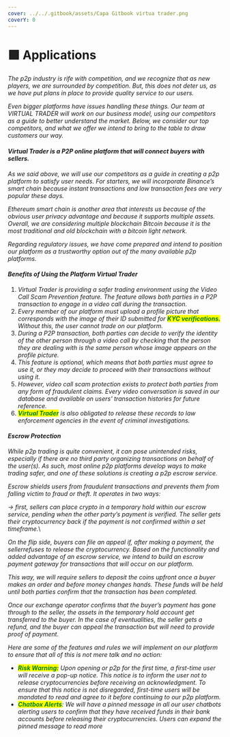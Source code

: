 ```yaml
---
cover: ../../.gitbook/assets/Capa Gitbook virtua trader.png
coverY: 0
---
```


# 🟩 Applications

_The p2p industry is rife with competition, and we recognize that as new players, we are surrounded by competition. But, this does not deter us, as we have put plans in place to provide quality service to our users._

_Even bigger platforms have issues handling these things. Our team at VIRTUAL TRADER will work on our business model, using our competitors as a guide to better understand the market. Below, we consider our top competitors, and what we offer we intend to bring to the table to draw customers our way._

#### _Virtual Trader is a P2P online platform that will connect buyers with sellers._

_As we said above, we will use our competitors as a guide in creating a p2p platform to satisfy user needs. For starters, we will incorporate Binance’s smart chain because instant transactions and low transaction fees are very popular these days._

_Ethereum smart chain is another area that interests us because of the obvious user privacy advantage and because it supports multiple assets. Overall, we are considering multiple blockchain Bitcoin because it is the most traditional and old blockchain with a bitcoin light network._

_Regarding regulatory issues, we have come prepared and intend to position our platform as a trustworthy option out of the many available p2p platforms._

#### _Benefits of Using the Platform Virtual Trader_

1. _Virtual Trader is providing a safer trading environment using the Video Call Scam Prevention feature. The feature allows both parties in a P2P transaction to engage in a video call during the transaction._
2. _Every member of our platform must upload a profile picture that corresponds with the image of their ID submitted for <mark style="color:green;">**KYC verifications.**</mark> Without this, the user cannot trade on our platform._
3. _During a P2P transaction, both parties can decide to verify the identity of the other person through a video call by checking that the person they are dealing with is the same person whose image appears on the profile picture._
4. _This feature is optional, which means that both parties must agree to use it, or they may decide to proceed with their transactions without using it._
5. _However, video call scam protection exists to protect both parties from any form of fraudulent claims. Every video conversation is saved in our database and available on users' transaction histories for future reference._
6. _<mark style="color:green;">**Virtual Trader**</mark> is also obligated to release these records to law enforcement agencies in the event of criminal investigations._

#### _Escrow Protection_

_While p2p trading is quite convenient, it can pose unintended risks, especially if there are no third party organizing transactions on behalf of the user(s). As such, most online p2p platforms develop ways to make trading safer, and one of these solutions is creating a p2p escrow service._

_Escrow shields users from fraudulent transactions and prevents them from falling victim to fraud or theft. It operates in two ways:_

&#x20;_-> first, sellers can place crypto in a temporary hold within our escrow service, pending when the other party’s payment is verified. The seller gets their cryptocurrency back if the payment is not confirmed within a set timeframe._\


_On the flip side, buyers can file an appeal if, after making a payment, the sellerrefuses to release the cryptocurrency. Based on the functionality and added advantage of an escrow service, we intend to build an escrow payment gateway for transactions that will occur on our platform._

_This way, we will require sellers to deposit the coins upfront once a buyer makes an order and before money changes hands. These funds will be held until both parties confirm that the transaction has been completed._

_Once our exchange operator confirms that the buyer’s payment has gone through to the seller, the assets in the temporary hold account get transferred to the buyer. In the case of eventualities, the seller gets a refund, and the buyer can appeal the transaction but will need to provide proof of payment._

_Here are some of the features and rules we will implement on our platform to ensure that all of this is not mere talk and no action:_

* _<mark style="color:green;">**Risk Warning:**</mark> Upon opening or p2p for the first time, a first-time user will receive a pop-up notice. This notice is to inform the user not to release cryptocurrencies before receiving an acknowledgment. To ensure that this notice is not disregarded, first-time users will be mandated to read and agree to it before continuing to our p2p platform._
* _<mark style="color:green;">**Chatbox Alerts**</mark>: We will have a pinned message in all our user chatbots alerting users to confirm that they have received funds in their bank accounts before releasing their cryptocurrencies. Users can expand the pinned message to read more_
